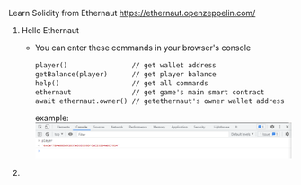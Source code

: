 Learn Solidity from Ethernaut
https://ethernaut.openzeppelin.com/

1. Hello Ethernaut
   - You can enter these commands in your browser's console
        ```shell
        player()                // get wallet address
        getBalance(player)      // get player balance
        help()                  // get all commands
        ethernaut               // get game's main smart contract
        await ethernaut.owner() // getethernaut's owner wallet address
        ```

        example:
        ![](/images/2022-08-13-15-37-14.png)
2. 